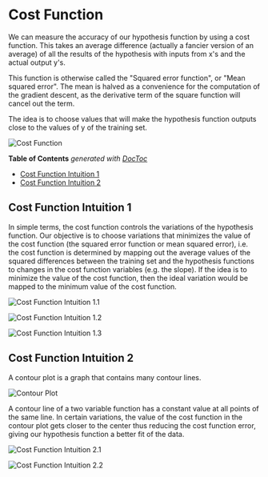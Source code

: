 # Cost Function

We can measure the accuracy of our hypothesis function by using a cost function. This takes an average difference (actually a fancier version of an average) of all the results of the hypothesis with inputs from x's and the actual output y's.

This function is otherwise called the "Squared error function", or "Mean squared error". The mean is halved as a convenience for the computation of the gradient descent, as the derivative term of the square function will cancel out the term.

The idea is to choose values that will make the hypothesis function outputs close to the values of y of the training set.

![Cost Function](https://raw.githubusercontent.com/rmolinamir/machine-learning-notes/main/docs/1-supervised-learning/1-cost-function/images/Cost-Function.png)

<!-- START doctoc generated TOC please keep comment here to allow auto update -->
<!-- DON'T EDIT THIS SECTION, INSTEAD RE-RUN doctoc TO UPDATE -->
**Table of Contents**  *generated with [DocToc](https://github.com/thlorenz/doctoc)*

- [Cost Function Intuition 1](#cost-function-intuition-1)
- [Cost Function Intuition 2](#cost-function-intuition-2)

<!-- END doctoc generated TOC please keep comment here to allow auto update -->

## Cost Function Intuition 1

In simple terms, the cost function controls the variations of the hypothesis function. Our objective is to choose variations that minimizes the value of the cost function (the squared error function or mean squared error), i.e. the cost function is determined by mapping out the average values of the squared differences between the training set and the hypothesis functions to changes in the cost function variables (e.g. the slope). If the idea is to minimize the value of the cost function, then the ideal variation would be mapped to the minimum value of the cost function.

![Cost Function Intuition 1.1](https://raw.githubusercontent.com/rmolinamir/machine-learning-notes/main/docs/1-supervised-learning/1-cost-function/images/Cost-Function%20Intuition%201.1.png)

![Cost Function Intuition 1.2](https://raw.githubusercontent.com/rmolinamir/machine-learning-notes/main/docs/1-supervised-learning/1-cost-function/images/Cost-Function%20Intuition%201.2.png)

![Cost Function Intuition 1.3](https://raw.githubusercontent.com/rmolinamir/machine-learning-notes/main/docs/1-supervised-learning/1-cost-function/images/Cost-Function%20Intuition%201.3.png)

## Cost Function Intuition 2

A contour plot is a graph that contains many contour lines.

![Contour Plot](https://raw.githubusercontent.com/rmolinamir/machine-learning-notes/main/docs/1-supervised-learning/1-cost-function/images/Contour-Plot.png)

A contour line of a two variable function has a constant value at all points of the same line. In certain variations, the value of the cost function in the contour plot gets closer to the center thus reducing the cost function error, giving our hypothesis function a better fit of the data.

![Cost Function Intuition 2.1](https://raw.githubusercontent.com/rmolinamir/machine-learning-notes/main/docs/1-supervised-learning/1-cost-function/images/Cost-Function%20Intuition%202.1.png)

![Cost Function Intuition 2.2](https://raw.githubusercontent.com/rmolinamir/machine-learning-notes/main/docs/1-supervised-learning/1-cost-function/images/Cost-Function%20Intuition%202.2.png)
